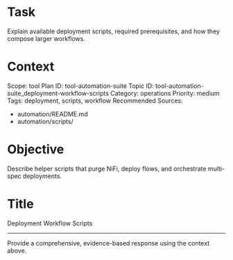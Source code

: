 # Task
Explain available deployment scripts, required prerequisites, and how they compose larger workflows.

# Context
Scope: tool
Plan ID: tool-automation-suite
Topic ID: tool-automation-suite_deployment-workflow-scripts
Category: operations
Priority: medium
Tags: deployment, scripts, workflow
Recommended Sources:
- automation/README.md
- automation/scripts/

# Objective
Describe helper scripts that purge NiFi, deploy flows, and orchestrate multi-spec deployments.

# Title
Deployment Workflow Scripts

---

Provide a comprehensive, evidence-based response using the context above.
